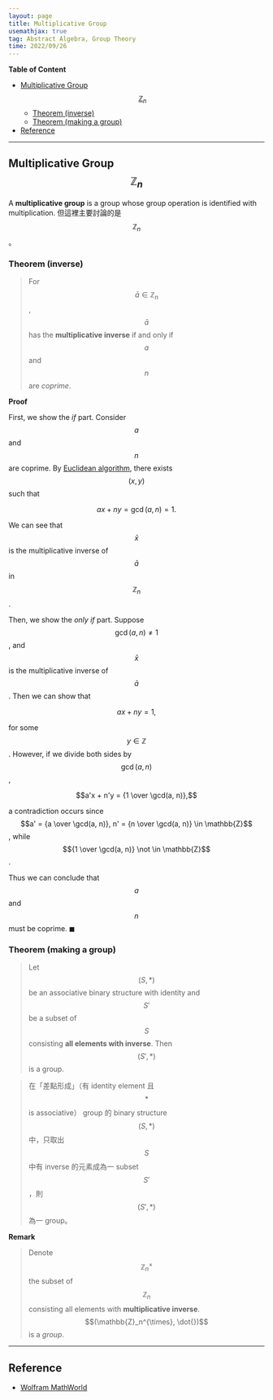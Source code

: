 ```yaml
---
layout: page
title: Multiplicative Group
usemathjax: true
tag: Abstract Algebra, Group Theory
time: 2022/09/26
---
```


**Table of Content**
- [Multiplicative Group $$\mathbb{Z}_n$$](#multiplicative-group-mathbbz_n)
  - [Theorem (inverse)](#theorem-inverse)
  - [Theorem (making a group)](#theorem-making-a-group)
- [Reference](#reference)

---

## Multiplicative Group $$\mathbb{Z}_n$$

A **multiplicative group** is a group whose group operation is identified with multiplication. 但這裡主要討論的是 $$\mathbb{Z}_n$$。

### Theorem (inverse)
> For $$\bar a \in \mathbb{Z}_n$$, $$\bar a$$ has the **multiplicative inverse** if and only if $$a$$ and $$n$$ are *coprime*.

**Proof**

First, we show the *if* part. Consider $$a$$ and $$n$$ are coprime. By [Euclidean algorithm](../../Concrete-Math/extgcd), there exists $$(x, y)$$ such that 

$$ax + ny = \gcd(a, n) = 1.$$

We can see that $$\bar x$$ is the multiplicative inverse of $$\bar a$$ in $$\mathbb{Z}_n$$. 

Then, we show the *only if* part. Suppose $$\gcd(a, n) \not = 1$$, and $$\bar x$$ is the multiplicative inverse of $$\bar a$$. Then we can show that

$$ax + ny = 1,$$

for some $$y \in \mathbb{Z}$$. However, if we divide both sides by $$\gcd(a, n)$$, 

$$a'x + n'y = {1 \over \gcd(a, n)},$$

a contradiction occurs since $$a' = {a \over \gcd(a, n)}, n' = {n \over \gcd(a, n)} \in \mathbb{Z}$$, while $${1 \over \gcd(a, n)} \not \in \mathbb{Z}$$.

Thus we can conclude that $$a$$ and $$n$$ must be coprime. ◼

### Theorem (making a group)
> Let $$(S, *)$$ be an associative binary structure with identity and $$S'$$ be a subset of $$S$$ consisting **all elements with inverse**. Then $$(S', *)$$ is a group.

> 在「差點形成」（有 identity element 且 $$*$$ is associative） group 的 binary structure $$(S, *)$$ 中，只取出 $$S$$ 中有 inverse 的元素成為一 subset $$S'$$，則 $$(S', *)$$ 為一 group。


**Remark**
> Denote $$\mathbb{Z}_n^{\times}$$ the subset of $$\mathbb{Z}_n$$ consisting all elements with **multiplicative inverse**. $$(\mathbb{Z}_n^{\times}, \dot{})$$ is a *group*.

---

## Reference
- [Wolfram MathWorld](https://mathworld.wolfram.com/MultiplicativeGroup.html)